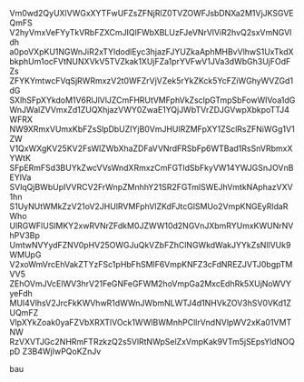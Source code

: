 Vm0wd2QyUXlVWGxXYTFwUFZsZFNjRlZ0TVZOWFJsbDNXa2M1VjJKSGVEQmFS
V2hyVmxVeFYyTkVRbFZXCmJIQlFWbXBLUzFJeVNrVlViR2hvQ2sxVmNGVldh
a0poVXpKU1NGWnJiR2xTYldodlEyc3hjazFJYUZkaAphMHBvVlhwS1UxTkdX
bkphUm1ocFVtNUNXVkV5TVZkak1XUjFZa1prYVFwV1JVa3dWbGh3UjFOdFZs
ZFYKYmtwcFVqSjRWRmxzV2t0WFZrVjVZek5rYkZKck5YcFZiWGhyWVZGd1dG
SXlhSFpXYkdoM1V6RlJlVlJZCmFHRUtVMFphVkZsclpGTmpSbFowWlVoa1dG
WnJWalZVVmxZd1ZUQXhjazVWY0ZwaE1YQjJWbTVrZDJGVwpXbkpoTTJ4WFRX
NW9XRmxVUmxKbFZsSlpDbUZIYjB0VmJHUlRZMFpXY1ZSclRsZFNiWGg1V1ZW
V1QxWXgKV25KV2FsWlZWbXhaZDFaVVNrdFRSbFp6WTBad1RsSnVRbmxXYWtK
SFpERmFSd3BUYkZwcVVsWndXRmxzCmFGTldSbFkyVW14YWJGSnJOVnBEYlVa
SVlqQjBWbUpIVVRCV2FrWnpZMnhhY21SR2FGTmlSWEJhVmtkNAphazVXV1hn
S1UyNUtWMkZzV21oV2JHUlRVMFphVlZKdFJtcGlSMUo2VmpKNGEyRldaRWho
UlRGWFlUSlMKY2xwRVNrZFdkM0JZWW10d2NGVnJXbmRYUmxKWUNrNVhPV3Bp
UmtwNVYydFZNV0pHV25OWGJuQkVZbFZhClNGWkdWakJYYkZsNllVUk9WMUpG
V2xoWmVrcEhVakZTYzFSc1pHbFhSMlF6VmpKNFZ3cFdNREZJVTJ0bgpTMVV5
ZEhOVmJVcElWV3hrV21FeGNFeGFWM2hoVmpGa2MxcEdhRk5XUjNoWVYyeFdh
MUl4VlhsV2JrcFkKWVhwR1dWWnJWbmNLWTJ4d1NHVkZOV3hSV0VKd1ZUQmFZ
VlpXYkZoak0yaFZVbXRXTlVOck1WWlBWMnhPCllrVndNVlpWV2xKa01VMTNW
RzVXVTJGc2NHRmFTRzkzQ2s5VlRtNWpSelZxVmpKak9VTm5jSEpsYldNOQpD
Z3B4WjIwPQoKZnJv

bau